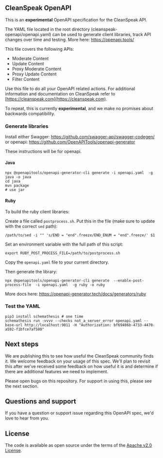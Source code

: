 ## CleanSpeak OpenAPI

This is an **experimental** OpenAPI specification for the CleanSpeak API.

The YAML file located in the root directory (cleanspeak-openapi/openapi.yaml) can be used to generate client libraries, track API changes over time and testing. More here: https://openapi.tools/

This file covers the following APIs:

* Moderate Content
* Update Content
* Proxy Moderate Content
* Proxy Update Content
* Filter Content

Use this file to do all your OpenAPI related actions. For additional information and documentation on CleanSpeak refer to [https://cleanspeak.com](https://cleanspeak.com).

To repeat, this is currently **experimental**, and we make no promises about backwards compatibility.


### Generate libraries

Install either Swagger: https://github.com/swagger-api/swagger-codegen/ or openapi: https://github.com/OpenAPITools/openapi-generator

These instructions will be for openapi.

#### Java

```
npx @openapitools/openapi-generator-cli generate -i openapi.yaml  -g java -o java
cd java
mvn package
# use jar
```

#### Ruby

To build the ruby client libraries:

Create a file called `postprocess.sh`. Put this in the file (make sure to update with the correct `sed` path):

```
/path/to/sed -i "" 's/END = "end".freeze/END_ENUM = "end".freeze/' $1
```

Set an environment variable with the full path of this script:

```
export RUBY_POST_PROCESS_FILE=/path/to/postprocess.sh
```

Copy the `openapi.yaml` file to your current directory.

Then generate the library:

```
npx @openapitools/openapi-generator-cli generate  --enable-post-process-file  -i openapi.yaml  -g ruby -o ruby
```

More docs here: https://openapi-generator.tech/docs/generators/ruby

### Test the YAML

```
pip3 install schemathesis # one time
schemathesis run -vvvv --checks not_a_server_error openapi.yaml --base-url http://localhost:9011 -H "Authorization: bf69486b-4733-4470-a592-f1bfce7af580" 
```
## Next steps

We are publishing this to see how useful the CleanSpeak community finds it. We welcome feedback on your usage of this spec. We'll plan to revisit this after we've received some feedback on how useful it is and determine if there are additional features we need to implement.

Please open bugs on this repository. For support in using this, please see the next section.

## Questions and support

If you have a question or support issue regarding this OpenAPI spec, we'd love to hear from you.

## License

The code is available as open source under the terms of the [Apache v2.0 License](https://opensource.org/licenses/Apache-2.0).
